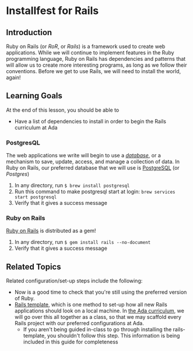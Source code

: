 # Installfest for Rails

## Introduction

Ruby on Rails (or _RoR_, or _Rails_) is a framework used to create web applications. While we will continue to implement features in the Ruby programming language, Ruby on Rails has dependencies and patterns that will allow us to create more interesting programs, as long as we follow their conventions. Before we get to use Rails, we will need to install the world, again!

## Learning Goals

At the end of this lesson, you should be able to

- Have a list of dependencies to install in order to begin the Rails curriculum at Ada

### PostgresQL

The web applications we write will begin to use a [_database_](https://en.wikipedia.org/wiki/Database), or a mechanism to save, update, access, and manage a collection of data. In Ruby on Rails, our preferred database that we will use is [PostgreSQL](https://www.postgresql.org/) (or _Postgres_)

1. In any directory, run `$ brew install postgresql`
1. Run this command to make postgresql start at login:  `brew services start postgresql`
1. Verify that it gives a success message

### Ruby on Rails

[Ruby on Rails](https://en.wikipedia.org/wiki/Ruby_on_Rails) is distributed as a gem!

1. In any directory, run `$ gem install rails --no-document`
1. Verify that it gives a success message

## Related Topics

Related configuration/set-up steps include the following:

- Now is a good time to check that you're still using the preferred version of Ruby.
- [Rails template](https://guides.rubyonrails.org/rails_application_templates.html), which is one method to set-up how all new Rails applications should look on a local machine. In [the Ada curriculum](https://github.com/Ada-Developers-Academy/textbook-curriculum/blob/master/08-rails/rails-template-setup.md), we will go over this all together as a class, so that we may scaffold every Rails project with our preferred configurations at Ada.
  - If you aren't being guided in-class to go through installing the rails-template, you shouldn't follow this step. This information is being included in this guide for completeness